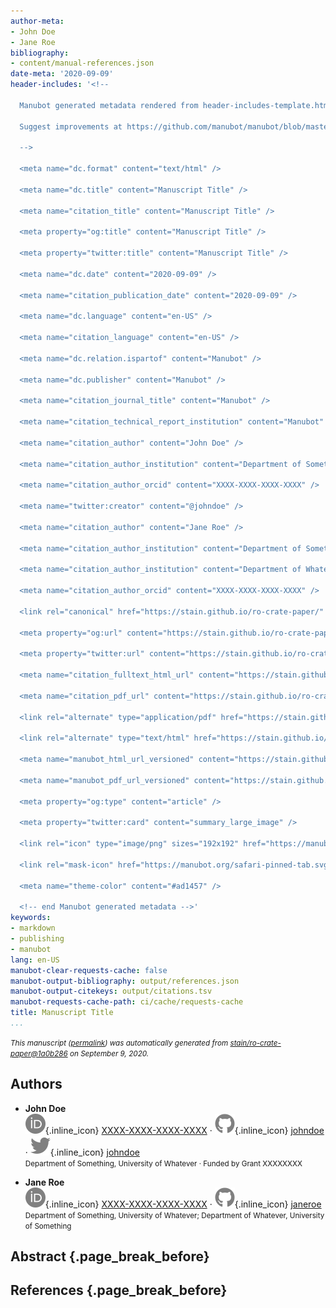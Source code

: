 ```yaml
---
author-meta:
- John Doe
- Jane Roe
bibliography:
- content/manual-references.json
date-meta: '2020-09-09'
header-includes: '<!--

  Manubot generated metadata rendered from header-includes-template.html.

  Suggest improvements at https://github.com/manubot/manubot/blob/master/manubot/process/header-includes-template.html

  -->

  <meta name="dc.format" content="text/html" />

  <meta name="dc.title" content="Manuscript Title" />

  <meta name="citation_title" content="Manuscript Title" />

  <meta property="og:title" content="Manuscript Title" />

  <meta property="twitter:title" content="Manuscript Title" />

  <meta name="dc.date" content="2020-09-09" />

  <meta name="citation_publication_date" content="2020-09-09" />

  <meta name="dc.language" content="en-US" />

  <meta name="citation_language" content="en-US" />

  <meta name="dc.relation.ispartof" content="Manubot" />

  <meta name="dc.publisher" content="Manubot" />

  <meta name="citation_journal_title" content="Manubot" />

  <meta name="citation_technical_report_institution" content="Manubot" />

  <meta name="citation_author" content="John Doe" />

  <meta name="citation_author_institution" content="Department of Something, University of Whatever" />

  <meta name="citation_author_orcid" content="XXXX-XXXX-XXXX-XXXX" />

  <meta name="twitter:creator" content="@johndoe" />

  <meta name="citation_author" content="Jane Roe" />

  <meta name="citation_author_institution" content="Department of Something, University of Whatever" />

  <meta name="citation_author_institution" content="Department of Whatever, University of Something" />

  <meta name="citation_author_orcid" content="XXXX-XXXX-XXXX-XXXX" />

  <link rel="canonical" href="https://stain.github.io/ro-crate-paper/" />

  <meta property="og:url" content="https://stain.github.io/ro-crate-paper/" />

  <meta property="twitter:url" content="https://stain.github.io/ro-crate-paper/" />

  <meta name="citation_fulltext_html_url" content="https://stain.github.io/ro-crate-paper/" />

  <meta name="citation_pdf_url" content="https://stain.github.io/ro-crate-paper/manuscript.pdf" />

  <link rel="alternate" type="application/pdf" href="https://stain.github.io/ro-crate-paper/manuscript.pdf" />

  <link rel="alternate" type="text/html" href="https://stain.github.io/ro-crate-paper/v/1a0b286c6b8ce2b2ff0cfb30646e86f2085d5774/" />

  <meta name="manubot_html_url_versioned" content="https://stain.github.io/ro-crate-paper/v/1a0b286c6b8ce2b2ff0cfb30646e86f2085d5774/" />

  <meta name="manubot_pdf_url_versioned" content="https://stain.github.io/ro-crate-paper/v/1a0b286c6b8ce2b2ff0cfb30646e86f2085d5774/manuscript.pdf" />

  <meta property="og:type" content="article" />

  <meta property="twitter:card" content="summary_large_image" />

  <link rel="icon" type="image/png" sizes="192x192" href="https://manubot.org/favicon-192x192.png" />

  <link rel="mask-icon" href="https://manubot.org/safari-pinned-tab.svg" color="#ad1457" />

  <meta name="theme-color" content="#ad1457" />

  <!-- end Manubot generated metadata -->'
keywords:
- markdown
- publishing
- manubot
lang: en-US
manubot-clear-requests-cache: false
manubot-output-bibliography: output/references.json
manubot-output-citekeys: output/citations.tsv
manubot-requests-cache-path: ci/cache/requests-cache
title: Manuscript Title
...
```







<small><em>
This manuscript
([permalink](https://stain.github.io/ro-crate-paper/v/1a0b286c6b8ce2b2ff0cfb30646e86f2085d5774/))
was automatically generated
from [stain/ro-crate-paper@1a0b286](https://github.com/stain/ro-crate-paper/tree/1a0b286c6b8ce2b2ff0cfb30646e86f2085d5774)
on September 9, 2020.
</em></small>

## Authors



+ **John Doe**<br>
    ![ORCID icon](images/orcid.svg){.inline_icon}
    [XXXX-XXXX-XXXX-XXXX](https://orcid.org/XXXX-XXXX-XXXX-XXXX)
    · ![GitHub icon](images/github.svg){.inline_icon}
    [johndoe](https://github.com/johndoe)
    · ![Twitter icon](images/twitter.svg){.inline_icon}
    [johndoe](https://twitter.com/johndoe)<br>
  <small>
     Department of Something, University of Whatever
     · Funded by Grant XXXXXXXX
  </small>

+ **Jane Roe**<br>
    ![ORCID icon](images/orcid.svg){.inline_icon}
    [XXXX-XXXX-XXXX-XXXX](https://orcid.org/XXXX-XXXX-XXXX-XXXX)
    · ![GitHub icon](images/github.svg){.inline_icon}
    [janeroe](https://github.com/janeroe)<br>
  <small>
     Department of Something, University of Whatever; Department of Whatever, University of Something
  </small>



## Abstract {.page_break_before}




## References {.page_break_before}

<!-- Explicitly insert bibliography here -->
<div id="refs"></div>
